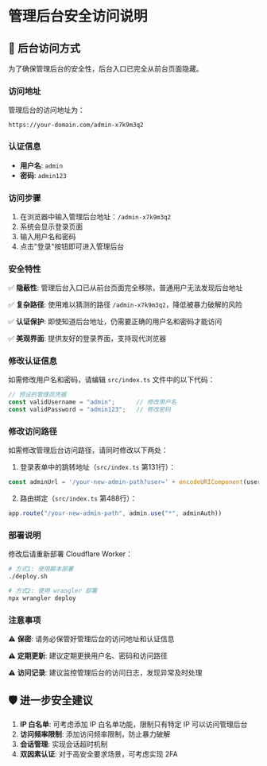 # 管理后台安全访问说明

## 🔐 后台访问方式

为了确保管理后台的安全性，后台入口已完全从前台页面隐藏。

### 访问地址

管理后台的访问地址为：
```
https://your-domain.com/admin-x7k9m3q2
```

### 认证信息

- **用户名**: `admin`
- **密码**: `admin123`

### 访问步骤

1. 在浏览器中输入管理后台地址：`/admin-x7k9m3q2`
2. 系统会显示登录页面
3. 输入用户名和密码
4. 点击"登录"按钮即可进入管理后台

### 安全特性

✅ **隐蔽性**: 管理后台入口已从前台页面完全移除，普通用户无法发现后台地址

✅ **复杂路径**: 使用难以猜测的路径 `/admin-x7k9m3q2`，降低被暴力破解的风险

✅ **认证保护**: 即使知道后台地址，仍需要正确的用户名和密码才能访问

✅ **美观界面**: 提供友好的登录界面，支持现代浏览器

### 修改认证信息

如需修改用户名和密码，请编辑 `src/index.ts` 文件中的以下代码：

```typescript
// 预设的管理员凭据
const validUsername = "admin";      // 修改用户名
const validPassword = "admin123";   // 修改密码
```

### 修改访问路径

如需修改管理后台访问路径，请同时修改以下两处：

1. 登录表单中的跳转地址（`src/index.ts` 第131行）：
```typescript
const adminUrl = '/your-new-admin-path?user=' + encodeURIComponent(username) + '&pass=' + encodeURIComponent(password);
```

2. 路由绑定（`src/index.ts` 第488行）：
```typescript
app.route("/your-new-admin-path", admin.use("*", adminAuth))
```

### 部署说明

修改后请重新部署 Cloudflare Worker：

```bash
# 方式1: 使用脚本部署
./deploy.sh

# 方式2: 使用 wrangler 部署
npx wrangler deploy
```

### 注意事项

⚠️ **保密**: 请务必保管好管理后台的访问地址和认证信息

⚠️ **定期更新**: 建议定期更换用户名、密码和访问路径

⚠️ **访问记录**: 建议监控管理后台的访问日志，发现异常及时处理

## 🛡️ 进一步安全建议

1. **IP 白名单**: 可考虑添加 IP 白名单功能，限制只有特定 IP 可以访问管理后台
2. **访问频率限制**: 添加访问频率限制，防止暴力破解
3. **会话管理**: 实现会话超时机制
4. **双因素认证**: 对于高安全要求场景，可考虑实现 2FA
